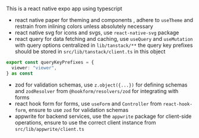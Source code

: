This is a react native expo app using typescript
- react native paper for theming and components , adhere to `useTheme` and restrain from inlining colors unless absolutely necessary
- react native svg for icons and svgs, use `react-native-svg` package
- react query for data fetching and caching, use `useQuery` and `useMutation` with query options centralized in `lib/tanstack/**` the query key prefixes should be stored in `src/lib/tanstack/client.ts` in this object 

```ts
export const queryKeyPrefixes = {
  viewer: "viewer",
} as const
```
- zod for validation schemas, use `z.object({...})` for defining schemas and `zodResolver` from `@hookform/resolvers/zod` for integrating with forms
- react hook form for forms, use `useForm` and `Controller` from `react-hook-form`, ensure to use `zod` for validation schemas
- appwrite for backend services, use the `appwrite` package for client-side operations, ensure to use the correct client instance from `src/lib/appwrite/client.ts`
